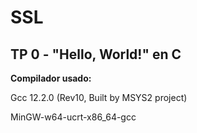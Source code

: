 # SSL
## TP 0 - "Hello, World!" en C

**Compilador usado:** 

Gcc  12.2.0 (Rev10, Built by MSYS2 project)

MinGW-w64-ucrt-x86_64-gcc